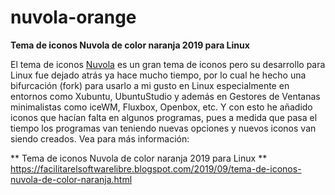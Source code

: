 # nuvola-orange
**Tema de iconos Nuvola de color naranja 2019 para Linux**

El tema de iconos [Nuvola](https://commons.wikimedia.org/wiki/Commons:WikiProject_Nuvola_2.0%2B) es un gran tema de iconos pero su desarrollo para Linux fue dejado atrás ya hace mucho tiempo, por lo cual he hecho una bifurcación (fork) para usarlo a mi gusto en Linux especialmente en entornos como Xubuntu, UbuntuStudio y además en Gestores de Ventanas minimalistas como iceWM, Fluxbox, Openbox, etc. Y con esto he añadido iconos que hacían falta en algunos programas, pues a medida que pasa el tiempo los programas van teniendo nuevas opciones y nuevos iconos van siendo creados. Vea para más información:

** Tema de iconos Nuvola de color naranja 2019 para Linux **
 https://facilitarelsoftwarelibre.blogspot.com/2019/09/tema-de-iconos-nuvola-de-color-naranja.html





